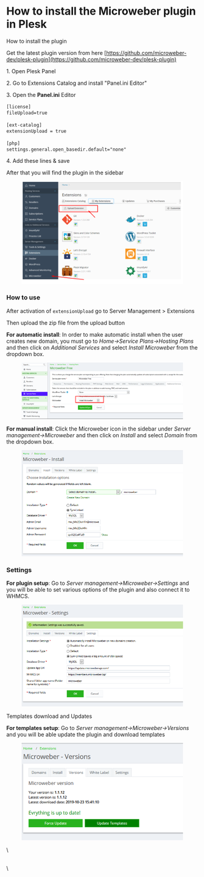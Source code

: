 # How to install the Microweber plugin in Plesk

How to install the plugin&#x20;

Get the latest plugin version from here [https://github.com/microweber-dev/plesk-plugin](https://github.com/microweber-dev/plesk-plugin)

1\. Open Plesk Panel&#x20;

2\. Go to Extensions Catalog and install "Panel.ini Editor"&#x20;

3\. Open the **Panel.ini** Editor&#x20;

```
[license]
fileUpload=true

[ext-catalog] 
extensionUpload = true

[php] 
settings.general.open_basedir.default="none"
```

4\. Add these lines & save&#x20;

After that you will find the plugin in the sidebar&#x20;

<figure><img src=".gitbook/assets/image (44).png" alt=""><figcaption></figcaption></figure>

### How to use

After activation of `extensionUpload` go to Server Management > Extensions

Then upload the zip file from the upload button

**For automatic install**: In order to make automatic install when the user creates new domain, you must go to _Home->Service Plans->Hosting Plans_ and then click on _Additional Services_ and select _Install Microweber_ from the dropdown box.



<figure><img src=".gitbook/assets/image (6).png" alt=""><figcaption></figcaption></figure>

**For manual install**: Click the Microweber icon in the sidebar under _Server management->Microweber_ and then click on _Install_ and select _Domain_ from the dropdown box.



<figure><img src=".gitbook/assets/image (1) (1).png" alt=""><figcaption></figcaption></figure>

### Settings

**For plugin setup**: Go to _Server management->Microweber->Settings_ and you will be able to set various options of the plugin and also connect it to WHMCS.

<figure><img src=".gitbook/assets/image (2) (1).png" alt=""><figcaption></figcaption></figure>

Templates download and Updates

**For templates setup**: Go to _Server management->Microweber->Versions_ and you will be able update the plugin and download templates

<figure><img src=".gitbook/assets/image (3) (1).png" alt=""><figcaption></figcaption></figure>

\


\
\






